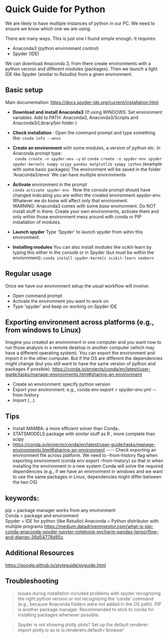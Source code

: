 # Quick Guide for Python 

We are likely to have multiple instances of python in our PC. We need to ensure we know which one we are using.

There are many ways. This is just one I found simple enough. It requires:
 - Anaconda3 (python environment control)
 - Spyder (IDE)

We can download Anaconda 3, from there create environments with a python version and different modules (packages). Then we launch a light IDE like Spyder (similar to Rstudio) from a given environment. 


## Basic setup
Main documentation: https://docs.spyder-ide.org/current/installation.html  

* **Download and install Anaconda3** 
 (If using WINDOWS: Set environment variables. Add to PATH: Anaconda3, Anaconda3/Scripts and Anaconda3/Library/bin folder ) 

* **Check installation** : Open the command prompt and type something like: ```conda info --envs```

* **Create an environment** with some modules, a version of python etc. In Anaconda prompt type:   
  ``` conda create –n spyder-env –y```   or 
  ```conda create -n spyder-env spyder spyder-kernels numpy scipy pandas matplotlib sympy cython``` (example with some basic packages) 
  The environment will be saved in the folder 'Anaconda3/envs'
  We can have multiple environments
  
* **Activate** environment in the prompt  
```conda activate spyder-env ```
Now the console prompt should have changed indicating you are within the created environment spyder-env. 
Whatever we do know will affect only that environment.\
WARNING: Anaconda3 comes with some *base* environment. Do NOT install stuff in there. Create your own environments, activate them and only within those environment mess around with conda or PIP installation of modules. 

* **Launch spyder** 
Type 'Spyder' to launch spyder from wihin this environment.

* **Installing modules** 
 You can also install modules like scikit-learn by typing this either in the console or in Spyder (but must be within the enviornment): 
    ```conda install spyder-kernels scikit-learn seaborn```   

## Regular usage 
Once we have our environment setup the usual workflow will involve: 
- Open command prompt
- Activate the environment you want to work on 
- Type 'spyder' and keep on working on Spyder IDE 
 
## Exporting environment across platforms (e.g., from windows to Linux)
Imagine you created an environment in one computer and you want now to run those analysis in a remote desktop in another computer (which may have a different operating system). You can export the environment and import it in the other computer. But if the OS are different the dependencies might change (but you still want to have the same version of python and packages if possible). 
https://conda.io/projects/conda/en/latest/user-guide/tasks/manage-environments.html#sharing-an-environment 
* Create an environment: specify python version 
* Export your environment:  e.g., conda env export > spyder-env.yml --from-history
* Import (...)  



## Tips

* Install MAMBA: a more efficient solver than Conda.. 
* STATSMODELS package with similar stuff as R , more complete than scipy 
* https://conda.io/projects/conda/en/latest/user-guide/tasks/manage-environments.html#sharing-an-environment  ---- Check exporting an environment file across platform. We need to –from-history flag when exporting environment (conda env export  –from-history) so that in when installing the environment in a new system Conda will solve the required dependencies (e.g., if we have an environment in windows and we want to use the same packages in Linux,  dependencies might differ between the two OS)  


## keywords:  
pip = package manager works from any environment  
Conda = package and environment  
Spyder = IDE for python (like Rstudio) 
Anaconda =  Python distributor with multiple programs 
https://medium.datadriveninvestor.com/what-is-pip-conda-anaconda-spyder-jupyter-notebook-pycharm-pandas-tensorflow-and-django-36d54778d85c 

 
## Additional Resources 
https://google.github.io/styleguide/pyguide.html  

## Troubleshooting  
> Issues during installation included problems with spyder recognizing the right python version or not recognizing the 'conda' command (e.g., because Anaconda folders were not added in the OS path). PIP is another package manager. Recommended to stick to conda for installing packages whenever possible.  


> Spyder is not showing plotly plots? Set up the default renderer:  
   import plotly.io as io 
   io.renderers.default='browser' 


 

 
